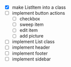- [X] make ListItem into a class
- [ ] implement button actions
	- [ ] checkbox
	- [ ] sweep item
	- [ ] edit item
	- [ ] add picture
- [ ] implement List class
- [ ] implement header
- [ ] implement footer
- [ ] implement sidebar
